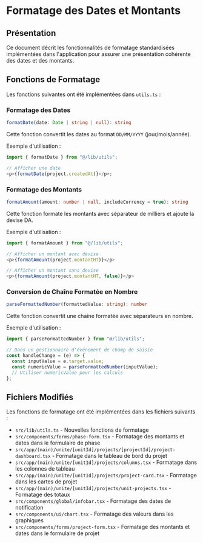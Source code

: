 # Formatage des Dates et Montants

## Présentation

Ce document décrit les fonctionnalités de formatage standardisées implémentées dans l'application pour assurer une présentation cohérente des dates et des montants.

## Fonctions de Formatage

Les fonctions suivantes ont été implémentées dans `utils.ts` :

### Formatage des Dates

```typescript
formatDate(date: Date | string | null): string
```

Cette fonction convertit les dates au format `DD/MM/YYYY` (jour/mois/année).

Exemple d'utilisation :

```typescript
import { formatDate } from "@/lib/utils";

// Afficher une date
<p>{formatDate(project.createdAt)}</p>;
```

### Formatage des Montants

```typescript
formatAmount(amount: number | null, includeCurrency = true): string
```

Cette fonction formate les montants avec séparateur de milliers et ajoute la devise DA.

Exemple d'utilisation :

```typescript
import { formatAmount } from "@/lib/utils";

// Afficher un montant avec devise
<p>{formatAmount(project.montantHT)}</p>

// Afficher un montant sans devise
<p>{formatAmount(project.montantHT, false)}</p>
```

### Conversion de Chaîne Formatée en Nombre

```typescript
parseFormattedNumber(formattedValue: string): number
```

Cette fonction convertit une chaîne formatée avec séparateurs en nombre.

Exemple d'utilisation :

```typescript
import { parseFormattedNumber } from "@/lib/utils";

// Dans un gestionnaire d'événement de champ de saisie
const handleChange = (e) => {
  const inputValue = e.target.value;
  const numericValue = parseFormattedNumber(inputValue);
  // Utiliser numericValue pour les calculs
};
```

## Fichiers Modifiés

Les fonctions de formatage ont été implémentées dans les fichiers suivants :

- `src/lib/utils.ts` - Nouvelles fonctions de formatage
- `src/components/forms/phase-form.tsx` - Formatage des montants et dates dans le formulaire de phase
- `src/app/(main)/unite/[unitId]/projects/[projectId]/project-dashboard.tsx` - Formatage dans le tableau de bord du projet
- `src/app/(main)/unite/[unitId]/projects/columns.tsx` - Formatage dans les colonnes de tableau
- `src/app/(main)/unite/[unitId]/projects/project-card.tsx` - Formatage dans les cartes de projet
- `src/app/(main)/unite/[unitId]/projects/unit-projects.tsx` - Formatage des totaux
- `src/components/global/infobar.tsx` - Formatage des dates de notification
- `src/components/ui/chart.tsx` - Formatage des valeurs dans les graphiques
- `src/components/forms/project-form.tsx` - Formatage des montants et dates dans le formulaire de projet
